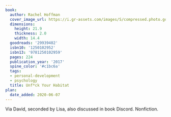 ```yaml
---
book:
  author: Rachel Hoffman
  cover_image_url: https://i.gr-assets.com/images/S/compressed.photo.goodreads.com/books/1466048026l/29939402._SX98_.jpg
  dimensions:
    height: 21.9
    thickness: 2.0
    width: 14.4
  goodreads: '29939402'
  isbn10: '1250102952'
  isbn13: '9781250102959'
  pages: 224
  publication_year: '2017'
  spine_color: '#c1bc6a'
  tags:
  - personal-development
  - psychology
  title: Unf*ck Your Habitat
plan:
  date_added: 2020-06-07
---
```


Via David, seconded by Lisa, also discussed in book Discord. Nonfiction.
